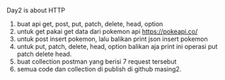Day2 is about HTTP 
1. buat api get, post, put, patch, delete, head, option 
2. untuk get pakai get data dari pokemon api  https://pokeapi.co/
3. untuk post insert pokemon, lalu balikan print json insert pokemon
4. untuk put, patch, delete, head, option balikan aja print ini operasi put patch delete head. 
5. buat collection postman yang berisi 7 request tersebut 
6. semua code dan collection di publish di github masing2.
